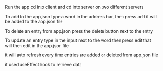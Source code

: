 Run the app cd into client and cd into server
on two different servers

To add to the app.json
type a word in the address bar,
then press add
it will be added to the app.json file

To delete an entry from app.json
press the delete button next to the entry

To update an entry type in the input next to the word
then press edit
that will then edit in the app.json file

it will auto refresh every time entries are added or deleted from app.json file

it used useEffect hook to retrieve data

